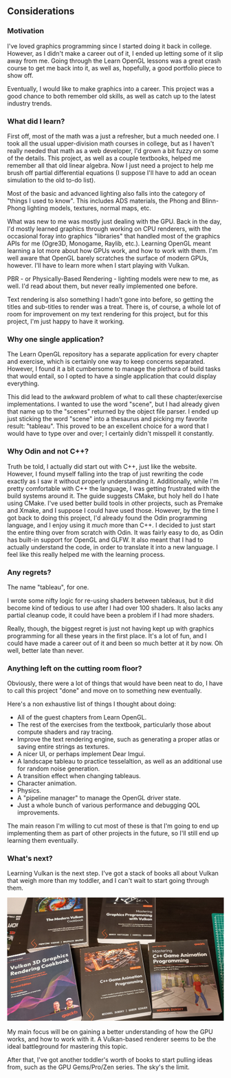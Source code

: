 ## Considerations

###  Motivation

I've loved graphics programming since I started doing it back in college.
However, as I didn't make a career out of it, I ended up letting some of it slip away from me.
Going through the Learn OpenGL lessons was a great crash course to get me back into it,
as well as, hopefully, a good portfolio piece to show off.

Eventually, I would like to make graphics into a career.
This project was a good chance to both remember old skills, as well as catch up to the latest industry trends.

### What did I learn?

First off, most of the math was a just a refresher, but a much needed one.
I took all the usual upper-division math courses in college,
but as I haven't really needed that math as a web developer, I'd grown a bit fuzzy on some of the details.
This project, as well as a couple textbooks, helped me remember all that old linear algebra.
Now I just need a project to help me brush off partial differential equations
(I suppose I'll have to add an ocean simulation to the old to-do list).

Most of the basic and advanced lighting also falls into the category of "things I used to know".
This includes ADS materials, the Phong and Blinn-Phong lighting models, textures, normal maps, etc.

What was new to me was mostly just dealing with the GPU.
Back in the day, I'd mostly learned graphics through working on CPU renderers,
with the occasional foray into graphics "libraries" that handled most of the graphics APIs for me
(Ogre3D, Monogame, Raylib, etc.).
Learning OpenGL meant learning a lot more about how GPUs work, and how to work with them.
I'm well aware that OpenGL barely scratches the surface of modern GPUs, however.
I'll have to learn more when I start playing with Vulkan.

PBR - or Physically-Based Rendering - lighting models were new to me, as well.
I'd read about them, but never really implemented one before.

Text rendering is also something I hadn't gone into before, so getting the titles and sub-titles to render was a treat.
There is, of course, a whole lot of room for improvement on my text rendering for this project,
but for this project, I'm just happy to have it working.

### Why one single application?

The Learn OpenGL repository has a separate application for every chapter and exercise,
which is certainly one way to keep concerns separated.
However, I found it a bit cumbersome to manage the plethora of build tasks that would entail,
so I opted to have a single application that could display everything.

This did lead to the awkward problem of what to call these chapter/exercise implementations.
I wanted to use the word "scene", but I had already given that name up to the "scenes" returned by the object
file parser.
I ended up just sticking the word "scene" into a thesaurus and picking my favorite result: "tableau".
This proved to be an excellent choice for a word that I would have to type over and over;
I certainly didn't misspell it constantly.

### Why Odin and not C++?

Truth be told, I actually did start out with C++, just like the website.
However, I found myself falling into the trap of just rewriting the code exactly as I saw it without
properly understanding it.
Additionally, while I'm pretty comfortable with C++ the language,
I was getting frustrated with the build systems around it.
The guide suggests CMake, but holy hell do I hate using CMake.
I've used  better build tools in other projects, such as Premake and Xmake, and I suppose I could have used those.
However, by the time I got back to doing this project, I'd already found the Odin programming language,
and I enjoy using it _much_ more than C++.
I decided to just start the entire thing over from scratch with Odin.
It was fairly easy to do, as Odin has built-in support for OpenGL and GLFW.
It also meant that I had to actually understand the code, in order to translate it into a new language.
I feel like this really helped me with the learning process.

### Any regrets?

The name "tableau", for one.

I wrote some nifty logic for re-using shaders between tableaus,
but it did become kind of tedious to use after I had over 100 shaders.
It also lacks any partial cleanup code, it could have been a problem if I had more shaders.

Really, though, the biggest regret is just not having kept up with graphics programming for
all these years in the first place.
It's a lot of fun, and I could have made a career out of it and been so much better at it by now.
Oh well, better late than never.

### Anything left on the cutting room floor?

Obviously, there were a lot of things that would have been neat to do,
I have to call this project "done" and move on to something new eventually.

Here's a non exhaustive list of things I thought about doing:

- All of the guest chapters from Learn OpenGL.
- The rest of the exercises from the textbook, particularly those about compute shaders and ray tracing.
- Improve the text rendering engine, such as generating a proper atlas or saving entire strings as textures.
- A nicer UI, or perhaps implement Dear Imgui.
- A landscape tableau to practice tesselaltion, as well as an additional use for random noise generation.
- A transition effect when changing tableaus.
- Character animation.
- Physics.
- A "pipeline manager" to manage the OpenGL driver state.
- Just a whole bunch of various performance and debugging QOL improvements.

The main reason I'm willing to cut most of these is that I'm going to end up implementing them as part of
other projects in the future, so I'll still end up learning them eventually.

### What's next?

Learning Vulkan is the next step. I've got a stack of books all about Vulkan that weigh more than my toddler,
and I can't wait to start going through them.

![Vulkan Books](pics/vulkan_books.jpg)

My main focus will be on gaining a better understanding of how the GPU works, and how to work with it.
A Vulkan-based renderer seems to be the ideal battleground for mastering this topic.

After that, I've got another toddler's worth of books to start pulling ideas from, such as the GPU Gems/Pro/Zen series.
The sky's the limit.

